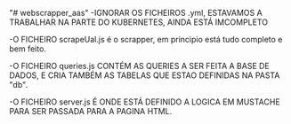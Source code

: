"# webscrapper_aas" 
-IGNORAR OS FICHEIROS .yml, ESTAVAMOS A TRABALHAR NA PARTE DO KUBERNETES, AINDA ESTÁ IMCOMPLETO

-O FICHEIRO scrapeUal.js é o scrapper, em principio está tudo completo e bem feito.

-O FICHEIRO queries.js CONTÉM AS QUERIES A SER FEITA A BASE DE DADOS, E CRIA TAMBÉM AS TABELAS QUE ESTAO DEFINIDAS NA PASTA "db".

-O FICHEIRO server.js É ONDE ESTÁ DEFINIDO A LOGICA EM MUSTACHE PARA SER PASSADA PARA A PAGINA HTML.

